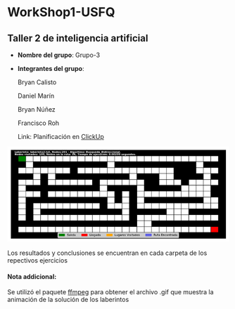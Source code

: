 # WorkShop1-USFQ
## Taller 2 de inteligencia artificial

- **Nombre del grupo**: Grupo-3
- **Integrantes del grupo**:

    Bryan Calisto

    Daniel Marín

    Bryan Núñez

    Francisco Roh

    Link: Planificación en [ClickUp](https://sharing.clickup.com/9013100324/l/h/6-901302174824-1/664320f8f06c241)


![Maze1](/Taller2/images/laberinto2.txt_Busqueda_Bidireccional.gif) 


Los resultados y conclusiones se encuentran en cada carpeta de los repectivos ejercicios

#### Nota addicional:
Se utilizó el paquete [ffmpeg](https://www.gyan.dev/ffmpeg/builds/) para obtener el archivo .gif que muestra la animación de la solución de los laberintos
